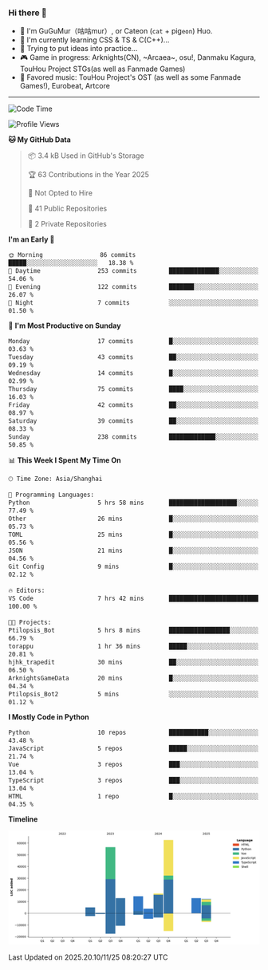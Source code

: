 ### Hi there 👋

- 🧐 I'm GuGuMur（咕咕mur）, or Cateon (`cat` + pig`eon`) Huo.
- 🌱 I'm currently learning CSS & TS & C(C++)...
- 🤔 Trying to put ideas into practice...
- 🎮 Game in progress: Arknights(CN), ~Arcaea~, osu!, Danmaku Kagura, TouHou Project STGs(as well as Fanmade Games)
- 🎵 Favored music: TouHou Project's OST (as well as some Fanmade Games!), Eurobeat, Artcore

----
<!--START_SECTION:waka-->
![Code Time](http://img.shields.io/badge/Code%20Time-85%20hrs%2022%20mins-blue)

![Profile Views](http://img.shields.io/badge/Profile%20Views-2-blue)

**🐱 My GitHub Data** 

> 📦 3.4 kB Used in GitHub's Storage 
 > 
> 🏆 63 Contributions in the Year 2025
 > 
> 🚫 Not Opted to Hire
 > 
> 📜 41 Public Repositories 
 > 
> 🔑 2 Private Repositories 
 > 
**I'm an Early 🐤** 

```text
🌞 Morning                86 commits          █████░░░░░░░░░░░░░░░░░░░░   18.38 % 
🌆 Daytime                253 commits         ██████████████░░░░░░░░░░░   54.06 % 
🌃 Evening                122 commits         ███████░░░░░░░░░░░░░░░░░░   26.07 % 
🌙 Night                  7 commits           ░░░░░░░░░░░░░░░░░░░░░░░░░   01.50 % 
```
📅 **I'm Most Productive on Sunday** 

```text
Monday                   17 commits          █░░░░░░░░░░░░░░░░░░░░░░░░   03.63 % 
Tuesday                  43 commits          ██░░░░░░░░░░░░░░░░░░░░░░░   09.19 % 
Wednesday                14 commits          █░░░░░░░░░░░░░░░░░░░░░░░░   02.99 % 
Thursday                 75 commits          ████░░░░░░░░░░░░░░░░░░░░░   16.03 % 
Friday                   42 commits          ██░░░░░░░░░░░░░░░░░░░░░░░   08.97 % 
Saturday                 39 commits          ██░░░░░░░░░░░░░░░░░░░░░░░   08.33 % 
Sunday                   238 commits         █████████████░░░░░░░░░░░░   50.85 % 
```


📊 **This Week I Spent My Time On** 

```text
🕑︎ Time Zone: Asia/Shanghai

💬 Programming Languages: 
Python                   5 hrs 58 mins       ███████████████████░░░░░░   77.49 % 
Other                    26 mins             █░░░░░░░░░░░░░░░░░░░░░░░░   05.73 % 
TOML                     25 mins             █░░░░░░░░░░░░░░░░░░░░░░░░   05.56 % 
JSON                     21 mins             █░░░░░░░░░░░░░░░░░░░░░░░░   04.56 % 
Git Config               9 mins              █░░░░░░░░░░░░░░░░░░░░░░░░   02.12 % 

🔥 Editors: 
VS Code                  7 hrs 42 mins       █████████████████████████   100.00 % 

🐱‍💻 Projects: 
Ptilopsis_Bot            5 hrs 8 mins        █████████████████░░░░░░░░   66.79 % 
torappu                  1 hr 36 mins        █████░░░░░░░░░░░░░░░░░░░░   20.81 % 
hjhk_trapedit            30 mins             ██░░░░░░░░░░░░░░░░░░░░░░░   06.50 % 
ArknightsGameData        20 mins             █░░░░░░░░░░░░░░░░░░░░░░░░   04.34 % 
Ptilopsis_Bot2           5 mins              ░░░░░░░░░░░░░░░░░░░░░░░░░   01.12 % 
```

**I Mostly Code in Python** 

```text
Python                   10 repos            ███████████░░░░░░░░░░░░░░   43.48 % 
JavaScript               5 repos             █████░░░░░░░░░░░░░░░░░░░░   21.74 % 
Vue                      3 repos             ███░░░░░░░░░░░░░░░░░░░░░░   13.04 % 
TypeScript               3 repos             ███░░░░░░░░░░░░░░░░░░░░░░   13.04 % 
HTML                     1 repo              █░░░░░░░░░░░░░░░░░░░░░░░░   04.35 % 
```



**Timeline**

![Lines of Code chart](https://raw.githubusercontent.com/GuGuMur/GuGuMur/main/assets/bar_graph.png)


 Last Updated on 2025.20.10/11/25 08:20:27 UTC
<!--END_SECTION:waka-->

<!-- ![Metrics](https://metrics.lecoq.io/GuGuMur?template=classic&config.timezone=Asia%2FShanghai) -->
